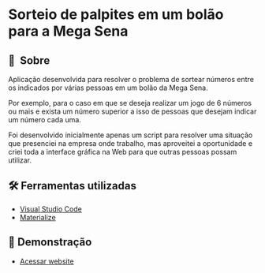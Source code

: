 # Sorteio de palpites em um bolão para a Mega Sena

## 🔖&nbsp; Sobre

Aplicação desenvolvida para resolver o problema de sortear números entre os indicados por várias pessoas em um bolão da Mega Sena.

Por exemplo, para o caso em que se deseja realizar um jogo de 6 números ou mais e exista um número superior a isso de pessoas que desejam indicar um número cada uma.

Foi desenvolvido inicialmente apenas um script para resolver uma situação que presenciei na empresa onde trabalho, mas aproveitei a oportunidade e criei toda a interface gráfica na Web para que outras pessoas possam utilizar.

## 🛠 Ferramentas utilizadas 
- [Visual Studio Code](https://code.visualstudio.com/ "Visual Studio Code")
- [Materialize](https://materializecss.com/about.html "Materialize")

## 🚀 Demonstração
- [Acessar website](https://renatogual.github.io/palpites-megasena/)
